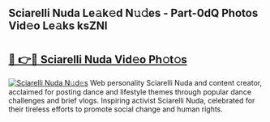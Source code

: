## Sciarelli Nuda Le𝚊k𝚎d N𝚞𝚍es - Part-0dQ Photos Vid𝚎o Le𝚊ks ksZNI

# <h2><a href="http://fbfhwhv.evod.top/?m=Sciarelli+Nuda">🔗 👉🔴 Sciarelli Nuda Vid𝚎o Ph𝚘t𝚘s</a></h2>

[![Sciarelli Nuda N𝚞d𝚎s](https://i.imgur.com/8V9OHl7.gif)](http://fbfhwhv.evod.top/?m=Sciarelli+Nuda)
Web personality Sciarelli Nuda and content creator, acclaimed for posting dance and lifestyle themes through popular dance challenges and brief vlogs. Inspiring activist Sciarelli Nuda, celebrated for their tireless efforts to promote social change and human rights. 
